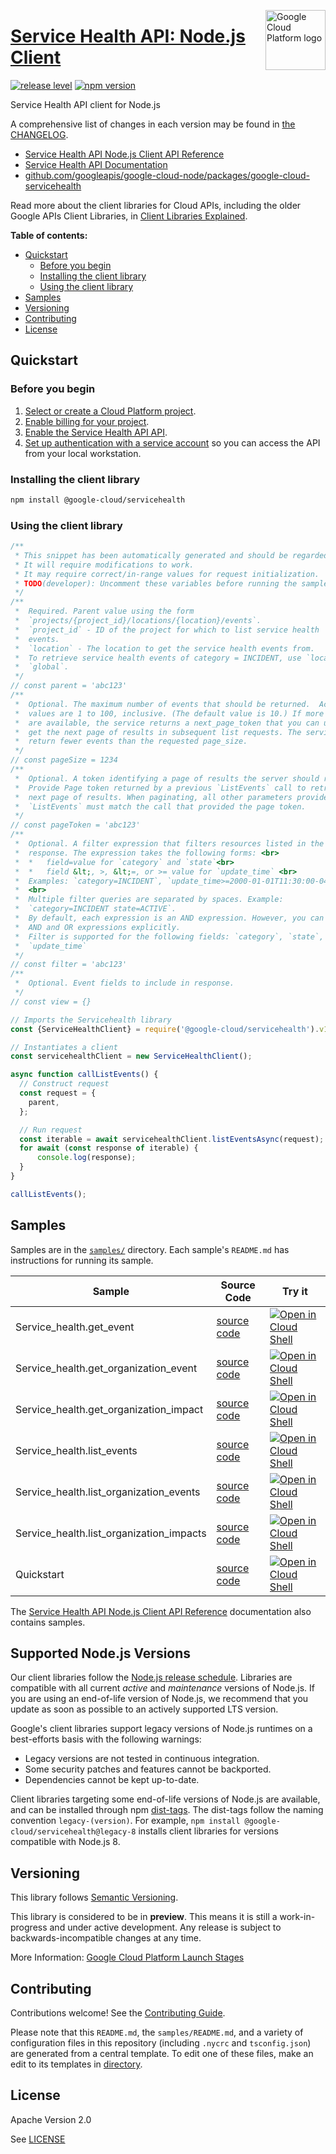 [//]: # "This README.md file is auto-generated, all changes to this file will be lost."
[//]: # "To regenerate it, use `python -m synthtool`."
<img src="https://avatars2.githubusercontent.com/u/2810941?v=3&s=96" alt="Google Cloud Platform logo" title="Google Cloud Platform" align="right" height="96" width="96"/>

# [Service Health API: Node.js Client](https://github.com/googleapis/google-cloud-node/tree/main/packages/google-cloud-servicehealth)

[![release level](https://img.shields.io/badge/release%20level-preview-yellow.svg?style=flat)](https://cloud.google.com/terms/launch-stages)
[![npm version](https://img.shields.io/npm/v/@google-cloud/servicehealth.svg)](https://www.npmjs.org/package/@google-cloud/servicehealth)




Service Health API client for Node.js


A comprehensive list of changes in each version may be found in
[the CHANGELOG](https://github.com/googleapis/google-cloud-node/tree/main/packages/google-cloud-servicehealth/CHANGELOG.md).

* [Service Health API Node.js Client API Reference][client-docs]
* [Service Health API Documentation][product-docs]
* [github.com/googleapis/google-cloud-node/packages/google-cloud-servicehealth](https://github.com/googleapis/google-cloud-node/tree/main/packages/google-cloud-servicehealth)

Read more about the client libraries for Cloud APIs, including the older
Google APIs Client Libraries, in [Client Libraries Explained][explained].

[explained]: https://cloud.google.com/apis/docs/client-libraries-explained

**Table of contents:**


* [Quickstart](#quickstart)
  * [Before you begin](#before-you-begin)
  * [Installing the client library](#installing-the-client-library)
  * [Using the client library](#using-the-client-library)
* [Samples](#samples)
* [Versioning](#versioning)
* [Contributing](#contributing)
* [License](#license)

## Quickstart

### Before you begin

1.  [Select or create a Cloud Platform project][projects].
1.  [Enable billing for your project][billing].
1.  [Enable the Service Health API API][enable_api].
1.  [Set up authentication with a service account][auth] so you can access the
    API from your local workstation.

### Installing the client library

```bash
npm install @google-cloud/servicehealth
```


### Using the client library

```javascript
/**
 * This snippet has been automatically generated and should be regarded as a code template only.
 * It will require modifications to work.
 * It may require correct/in-range values for request initialization.
 * TODO(developer): Uncomment these variables before running the sample.
 */
/**
 *  Required. Parent value using the form
 *  `projects/{project_id}/locations/{location}/events`.
 *  `project_id` - ID of the project for which to list service health
 *  events.
 *  `location` - The location to get the service health events from.
 *  To retrieve service health events of category = INCIDENT, use `location` =
 *  `global`.
 */
// const parent = 'abc123'
/**
 *  Optional. The maximum number of events that should be returned.  Acceptable
 *  values are 1 to 100, inclusive. (The default value is 10.) If more results
 *  are available, the service returns a next_page_token that you can use to
 *  get the next page of results in subsequent list requests. The service may
 *  return fewer events than the requested page_size.
 */
// const pageSize = 1234
/**
 *  Optional. A token identifying a page of results the server should return.
 *  Provide Page token returned by a previous `ListEvents` call to retrieve the
 *  next page of results. When paginating, all other parameters provided to
 *  `ListEvents` must match the call that provided the page token.
 */
// const pageToken = 'abc123'
/**
 *  Optional. A filter expression that filters resources listed in the
 *  response. The expression takes the following forms: <br>
 *  *   field=value for `category` and `state`<br>
 *  *   field &lt;, >, &lt;=, or >= value for `update_time` <br>
 *  Examples: `category=INCIDENT`, `update_time>=2000-01-01T11:30:00-04:00`
 *  <br>
 *  Multiple filter queries are separated by spaces. Example:
 *  `category=INCIDENT state=ACTIVE`.
 *  By default, each expression is an AND expression. However, you can include
 *  AND and OR expressions explicitly.
 *  Filter is supported for the following fields: `category`, `state`,
 *  `update_time`
 */
// const filter = 'abc123'
/**
 *  Optional. Event fields to include in response.
 */
// const view = {}

// Imports the Servicehealth library
const {ServiceHealthClient} = require('@google-cloud/servicehealth').v1;

// Instantiates a client
const servicehealthClient = new ServiceHealthClient();

async function callListEvents() {
  // Construct request
  const request = {
    parent,
  };

  // Run request
  const iterable = await servicehealthClient.listEventsAsync(request);
  for await (const response of iterable) {
      console.log(response);
  }
}

callListEvents();

```



## Samples

Samples are in the [`samples/`](https://github.com/googleapis/google-cloud-node/tree/main/packages/google-cloud-servicehealth/samples) directory. Each sample's `README.md` has instructions for running its sample.

| Sample                      | Source Code                       | Try it |
| --------------------------- | --------------------------------- | ------ |
| Service_health.get_event | [source code](https://github.com/googleapis/google-cloud-node/blob/main/packages/google-cloud-servicehealth/samples/generated/v1/service_health.get_event.js) | [![Open in Cloud Shell][shell_img]](https://console.cloud.google.com/cloudshell/open?git_repo=https://github.com/googleapis/google-cloud-node&page=editor&open_in_editor=packages/google-cloud-servicehealth/samples/generated/v1/service_health.get_event.js,packages/google-cloud-servicehealth/samples/README.md) |
| Service_health.get_organization_event | [source code](https://github.com/googleapis/google-cloud-node/blob/main/packages/google-cloud-servicehealth/samples/generated/v1/service_health.get_organization_event.js) | [![Open in Cloud Shell][shell_img]](https://console.cloud.google.com/cloudshell/open?git_repo=https://github.com/googleapis/google-cloud-node&page=editor&open_in_editor=packages/google-cloud-servicehealth/samples/generated/v1/service_health.get_organization_event.js,packages/google-cloud-servicehealth/samples/README.md) |
| Service_health.get_organization_impact | [source code](https://github.com/googleapis/google-cloud-node/blob/main/packages/google-cloud-servicehealth/samples/generated/v1/service_health.get_organization_impact.js) | [![Open in Cloud Shell][shell_img]](https://console.cloud.google.com/cloudshell/open?git_repo=https://github.com/googleapis/google-cloud-node&page=editor&open_in_editor=packages/google-cloud-servicehealth/samples/generated/v1/service_health.get_organization_impact.js,packages/google-cloud-servicehealth/samples/README.md) |
| Service_health.list_events | [source code](https://github.com/googleapis/google-cloud-node/blob/main/packages/google-cloud-servicehealth/samples/generated/v1/service_health.list_events.js) | [![Open in Cloud Shell][shell_img]](https://console.cloud.google.com/cloudshell/open?git_repo=https://github.com/googleapis/google-cloud-node&page=editor&open_in_editor=packages/google-cloud-servicehealth/samples/generated/v1/service_health.list_events.js,packages/google-cloud-servicehealth/samples/README.md) |
| Service_health.list_organization_events | [source code](https://github.com/googleapis/google-cloud-node/blob/main/packages/google-cloud-servicehealth/samples/generated/v1/service_health.list_organization_events.js) | [![Open in Cloud Shell][shell_img]](https://console.cloud.google.com/cloudshell/open?git_repo=https://github.com/googleapis/google-cloud-node&page=editor&open_in_editor=packages/google-cloud-servicehealth/samples/generated/v1/service_health.list_organization_events.js,packages/google-cloud-servicehealth/samples/README.md) |
| Service_health.list_organization_impacts | [source code](https://github.com/googleapis/google-cloud-node/blob/main/packages/google-cloud-servicehealth/samples/generated/v1/service_health.list_organization_impacts.js) | [![Open in Cloud Shell][shell_img]](https://console.cloud.google.com/cloudshell/open?git_repo=https://github.com/googleapis/google-cloud-node&page=editor&open_in_editor=packages/google-cloud-servicehealth/samples/generated/v1/service_health.list_organization_impacts.js,packages/google-cloud-servicehealth/samples/README.md) |
| Quickstart | [source code](https://github.com/googleapis/google-cloud-node/blob/main/packages/google-cloud-servicehealth/samples/quickstart.js) | [![Open in Cloud Shell][shell_img]](https://console.cloud.google.com/cloudshell/open?git_repo=https://github.com/googleapis/google-cloud-node&page=editor&open_in_editor=packages/google-cloud-servicehealth/samples/quickstart.js,packages/google-cloud-servicehealth/samples/README.md) |



The [Service Health API Node.js Client API Reference][client-docs] documentation
also contains samples.

## Supported Node.js Versions

Our client libraries follow the [Node.js release schedule](https://github.com/nodejs/release#release-schedule).
Libraries are compatible with all current _active_ and _maintenance_ versions of
Node.js.
If you are using an end-of-life version of Node.js, we recommend that you update
as soon as possible to an actively supported LTS version.

Google's client libraries support legacy versions of Node.js runtimes on a
best-efforts basis with the following warnings:

* Legacy versions are not tested in continuous integration.
* Some security patches and features cannot be backported.
* Dependencies cannot be kept up-to-date.

Client libraries targeting some end-of-life versions of Node.js are available, and
can be installed through npm [dist-tags](https://docs.npmjs.com/cli/dist-tag).
The dist-tags follow the naming convention `legacy-(version)`.
For example, `npm install @google-cloud/servicehealth@legacy-8` installs client libraries
for versions compatible with Node.js 8.

## Versioning

This library follows [Semantic Versioning](http://semver.org/).







This library is considered to be in **preview**. This means it is still a
work-in-progress and under active development. Any release is subject to
backwards-incompatible changes at any time.


More Information: [Google Cloud Platform Launch Stages][launch_stages]

[launch_stages]: https://cloud.google.com/terms/launch-stages

## Contributing

Contributions welcome! See the [Contributing Guide](https://github.com/googleapis/google-cloud-node/blob/main/CONTRIBUTING.md).

Please note that this `README.md`, the `samples/README.md`,
and a variety of configuration files in this repository (including `.nycrc` and `tsconfig.json`)
are generated from a central template. To edit one of these files, make an edit
to its templates in
[directory](https://github.com/googleapis/synthtool).

## License

Apache Version 2.0

See [LICENSE](https://github.com/googleapis/google-cloud-node/blob/main/LICENSE)

[client-docs]: https://cloud.google.com/nodejs/docs/reference/servicehealth/latest
[product-docs]: https://cloud.google.com/service-health/docs/overview
[shell_img]: https://gstatic.com/cloudssh/images/open-btn.png
[projects]: https://console.cloud.google.com/project
[billing]: https://support.google.com/cloud/answer/6293499#enable-billing
[enable_api]: https://console.cloud.google.com/flows/enableapi?apiid=servicehealth.googleapis.com
[auth]: https://cloud.google.com/docs/authentication/getting-started
